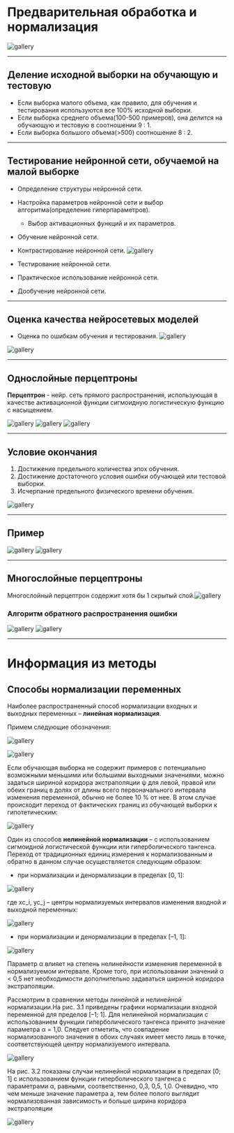 # Предварительная обработка и нормализация

![gallery](pics/1.png)

---

## Деление исходной выборки на обучающую и тестовую

* Если выборка малого объема, как правило, для обучения и тестирования используются все 100% исходной
  выборки.
* Если выборка среднего объема(100-500 примеров), она делится на обучающую и тестовую в соотношении 9 :
  1.
* Если выборка большого объема(>500) соотношение 8 : 2.

---

## Тестирование нейронной сети, обучаемой на малой выборке

* Определение структуры нейронной сети.
* Настройка параметров нейронной сети и выбор алгоритма(определение гиперпараметров).
    - Выбор активационных функций и их параметров.
* Обучение нейронной сети.
* Контрастирование нейронной сети.
![gallery](pics/2.png)

* Тестирование нейронной сети.
* Практическое использование нейронной сети.
* Дообучение нейронной сети.

---

## Оценка качества нейросетевых моделей

* Оценка по ошибкам обучения и тестирования.
![gallery](pics/3.png)

![gallery](pics/4.png)

---

## Однослойные перцептроны

**Перцептрон** - нейр. сеть прямого распространения, использующая в качестве активационной функции
сигмоидную логистическую функцию с насыщением.

![gallery](pics/5.png)
![gallery](pics/6.png)
![gallery](pics/7.png)

---

## Условие окончания

1. Достижение предельного количества эпох обучения.
2. Достижение достаточного условия ошибки обучающей или тестовой выборки.
3. Исчерпание предельного физического времени обучения.

![gallery](pics/8.png)

---

## Пример

![gallery](pics/9.png)
![gallery](pics/10.png)

---

## Многослойные перцептроны

Многослойный перцептрон содержит хотя бы 1 скрытый слой.![gallery](pics/11.png)

### Алгоритм обратного распространения ошибки

![gallery](pics/12.png)
![gallery](pics/13.png)

---

# Информация из методы

## Способы нормализации переменных

Наиболее распространенный способ нормализации входных и выходных переменных – **линейная нормализация**.

Примем следующие обозначения:

![gallery](pics/metoda1.png)

![gallery](pics/metoda2.png)

Если обучающая выборка не содержит примеров с потенциально возможными меньшими или большими выходными значениями, можно задаться шириной коридора экстраполяции ψ для левой, правой или обеих границ в долях от длины всего первоначального интервала изменения переменной, обычно не более 10 % от нее. В этом случае происходит переход от фактических границ из обучающей выборки к гипотетическим:

![gallery](pics/metoda3.png)

Один из способов **нелинейной нормализации** – с использованием сигмоидной логистической функции или гиперболического тангенса. Переход от традиционных единиц измерения к нормализованным и обратно в данном случае осуществляется следующим образом:

- при нормализации и денормализации в пределах [0, 1]:

![gallery](pics/metoda4.png)

где xc_i, yc_j – центры нормализуемых интервалов изменения входной и выходной переменных:

![gallery](pics/metoda5.png)

- при нормализации и денормализации в пределах [–1, 1]:

![gallery](pics/metoda6.png)

Параметр α влияет на степень нелинейности изменения переменной в нормализуемом интервале. Кроме того, при использовании значений α < 0,5 нет необходимости дополнительно задаваться шириной коридора экстраполяции.

Рассмотрим в сравнении методы линейной и нелинейной нормализации.На рис. 3.1 приведены графики нормализации входной переменной для пределов [–1; 1]. Для нелинейной нормализации с использованием функции гиперболического тангенса принято значение параметра α = 1,0. Следует отметить, что совпадение нормализованного значения в обоих случаях имеет место лишь в точке, соответствующей центру нормализуемого интервала.

![gallery](pics/metoda7.png)

На рис. 3.2 показаны случаи нелинейной нормализации в пределах [0; 1] с использованием функции гиперболического тангенса с параметрами α, равными, соответственно, 0,3, 0,5, 1,0. Очевидно, что чем меньше значение параметра a, тем более полого выглядит нормализованная зависимость и больше ширина коридора экстраполяции

![gallery](pics/metoda8.png)
